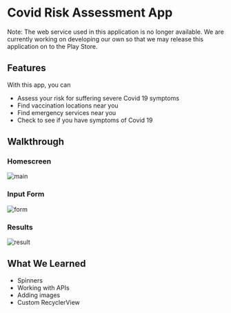 # Covid Risk Assessment App

Note: The web service used in this application is no longer available. We are currently working on developing our own so that we may release this application on to the Play Store.

## Features

With this app, you can

- Assess your risk for suffering severe Covid 19 symptoms
- Find vaccination locations near you
- Find emergency services near you
- Check to see if you have symptoms of Covid 19

## Walkthrough

### Homescreen
![main](https://user-images.githubusercontent.com/48270610/120596592-ccc99200-c3f8-11eb-8e71-083160c52957.PNG)


### Input Form

![form](https://user-images.githubusercontent.com/48270610/120596678-e4087f80-c3f8-11eb-958d-4d6b47500e73.PNG)


### Results
![result](https://user-images.githubusercontent.com/48270610/117702444-5d57de00-b17d-11eb-8958-3a783123e435.PNG)



## What We Learned

- Spinners
- Working with APIs
- Adding images
- Custom RecyclerView
